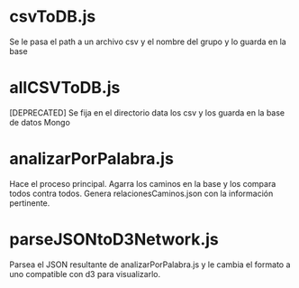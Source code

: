 csvToDB.js
==========

Se le pasa el path a un archivo csv y el nombre del grupo y lo guarda en la base

allCSVToDB.js
==========

[DEPRECATED] Se fija en el directorio data los csv y los guarda en la base de datos Mongo

analizarPorPalabra.js
=====================

Hace el proceso principal. Agarra los caminos en la base y los compara todos contra todos.
Genera relacionesCaminos.json con la información pertinente.

parseJSONtoD3Network.js
=======================

Parsea el JSON resultante de analizarPorPalabra.js y le cambia el formato a uno
compatible con d3 para visualizarlo.
